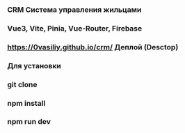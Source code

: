 ### CRM Система управления жильцами
### Vue3, Vite, Pinia, Vue-Router, Firebase
### https://0vasiliy.github.io/crm/ Деплой (Desctop)
### Для установки
### git clone
### npm install
### npm run dev

